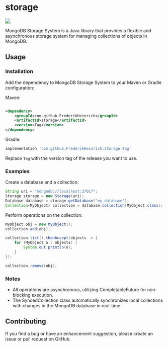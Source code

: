 # storage

[![](https://jitpack.io/v/FrederikHeinrich/storage.svg)](https://jitpack.io/#FrederikHeinrich/storage)

MongoDB Storage System is a Java library that provides a flexible and asynchronous storage system for managing collections of objects in MongoDB.

## Usage

### Installation

Add the dependency to MongoDB Storage System to your Maven or Gradle configuration:

Maven:

```xml

<dependency>
    <groupId>com.github.FrederikHeinrich</groupId>
    <artifactId>storage</artifactId>
    <version>Tag</version>
</dependency>
```

Gradle:

```groovy
implementation 'com.github.FrederikHeinrich:storage:Tag'
```

Replace `Tag` with the version tag of the release you want to use.

### Examples

Create a database and a collection:

```java
String uri = "mongodb://localhost:27017";
Storage storage = new Storage(uri);
Database database = storage.getDatabase("my_database");
Collection<MyObject> collection = database.collection(MyObject.class);
```

Perform operations on the collection:

```java
MyObject obj = new MyObject();
collection.add(obj);

collection.list().thenAccept(objects -> {
    for (MyObject o : objects) {
        System.out.println(o);
    }
});

collection.remove(obj);
```

### Notes

- All operations are asynchronous, utilizing CompletableFuture for non-blocking execution.
- The SyncedCollection class automatically synchronizes local collections with changes in the MongoDB database in real-time.

## Contributing

If you find a bug or have an enhancement suggestion, please create an issue or pull request on GitHub.